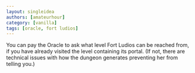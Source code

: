 ```yaml
---
layout: singleidea
authors: [amateurhour]
category: [vanilla]
tags: [oracle, fort ludios]
---
```

You can pay the Oracle to ask what level Fort Ludios can be reached from, if you
have already visited the level containing its portal. (If not, there are
technical issues with how the dungeon generates preventing her from telling you.)
